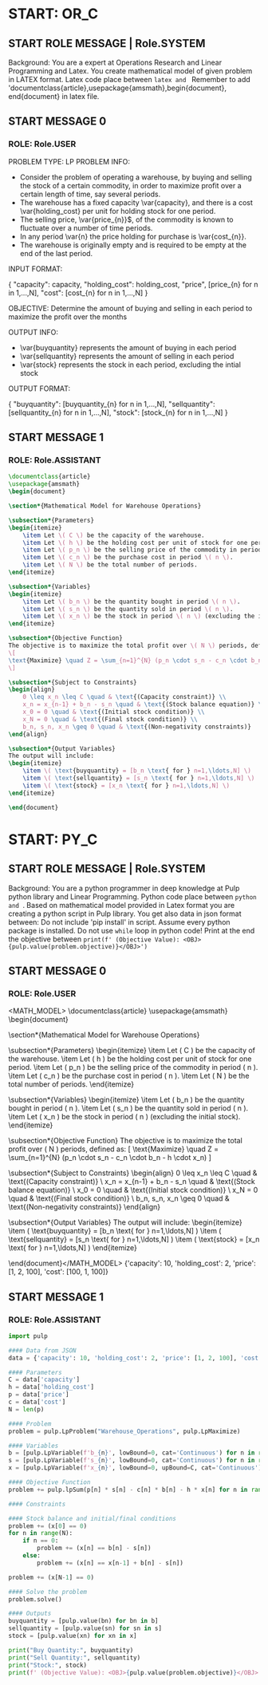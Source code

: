 # START: OR_C 
## START ROLE MESSAGE | Role.SYSTEM 
Background: You are a expert at Operations Research and Linear Programming and Latex. You create mathematical model of given problem in LATEX format. Latex code place between ```latex and ``` Remember to add 'documentclass{article},usepackage{amsmath},begin{document}, end{document} in latex file. 
## START MESSAGE 0 
### ROLE: Role.USER
<DESCRIPTION>
PROBLEM TYPE: LP
PROBLEM INFO:

- Consider the problem of operating a warehouse, by buying and selling the stock of a certain commodity, in order to maximize profit over a certain length of time, say several periods.
- The warehouse has a fixed capacity \var{capacity}, and there is a cost \var{holding_cost} per unit for holding stock for one period.
- The selling price, \var{price_{n}}$, of the commodity is known to fluctuate over a number of time periods. 
- In any period \var{n} the price holding for purchase is \var{cost_{n}}.
- The warehouse is originally empty and is required to be empty at the end of the last period.

INPUT FORMAT:

{
	"capacity": capacity,
	"holding_cost": holding_cost,
	"price", [price_{n} for n in 1,...,N],
	"cost": [cost_{n} for n in 1,...,N]
}


OBJECTIVE: Determine the amount of buying and selling in each period to maximize the profit over the months

OUTPUT INFO:

- \var{buyquantity} represents the amount of buying in each period
- \var{sellquantity} represents the amount of selling in each period
- \var{stock} represents the stock in each period, excluding the intial stock

OUTPUT FORMAT:

{
	"buyquantity": [buyquantity_{n} for n in 1,...,N],
	"sellquantity": [sellquantity_{n} for n in 1,...,N],
	"stock": [stock_{n} for n in 1,...,N]
}
</DESCRIPTION>


## START MESSAGE 1 
### ROLE: Role.ASSISTANT
```latex
\documentclass{article}
\usepackage{amsmath}
\begin{document}

\section*{Mathematical Model for Warehouse Operations}

\subsection*{Parameters}
\begin{itemize}
    \item Let \( C \) be the capacity of the warehouse.
    \item Let \( h \) be the holding cost per unit of stock for one period.
    \item Let \( p_n \) be the selling price of the commodity in period \( n \).
    \item Let \( c_n \) be the purchase cost in period \( n \).
    \item Let \( N \) be the total number of periods.
\end{itemize}

\subsection*{Variables}
\begin{itemize}
    \item Let \( b_n \) be the quantity bought in period \( n \).
    \item Let \( s_n \) be the quantity sold in period \( n \).
    \item Let \( x_n \) be the stock in period \( n \) (excluding the initial stock).
\end{itemize}

\subsection*{Objective Function}
The objective is to maximize the total profit over \( N \) periods, defined as:
\[
\text{Maximize} \quad Z = \sum_{n=1}^{N} (p_n \cdot s_n - c_n \cdot b_n - h \cdot x_n)
\]

\subsection*{Subject to Constraints}
\begin{align}
    0 \leq x_n \leq C \quad & \text{(Capacity constraint)} \\
    x_n = x_{n-1} + b_n - s_n \quad & \text{(Stock balance equation)} \\
    x_0 = 0 \quad & \text{(Initial stock condition)} \\
    x_N = 0 \quad & \text{(Final stock condition)} \\
    b_n, s_n, x_n \geq 0 \quad & \text{(Non-negativity constraints)}
\end{align}

\subsection*{Output Variables}
The output will include:
\begin{itemize}
    \item \( \text{buyquantity} = [b_n \text{ for } n=1,\ldots,N] \)
    \item \( \text{sellquantity} = [s_n \text{ for } n=1,\ldots,N] \)
    \item \( \text{stock} = [x_n \text{ for } n=1,\ldots,N] \)
\end{itemize}

\end{document}
```

# START: PY_C 
## START ROLE MESSAGE | Role.SYSTEM 
Background: You are a python programmer in deep knowledge at Pulp python library and Linear Programming. Python code place between ```python and ```. Based on mathematical model provided in Latex format you are creating a python script in Pulp library. You get also data in json format between: <DATA></DATA> Do not include 'pip install' in script. Assume every python package is installed. Do not use `while` loop in python code! Print at the end the objective between <OBJ></OBJ> `print(f' (Objective Value): <OBJ>{pulp.value(problem.objective)}</OBJ>')` 
## START MESSAGE 0 
### ROLE: Role.USER
<MATH_MODEL>
\documentclass{article}
\usepackage{amsmath}
\begin{document}

\section*{Mathematical Model for Warehouse Operations}

\subsection*{Parameters}
\begin{itemize}
    \item Let \( C \) be the capacity of the warehouse.
    \item Let \( h \) be the holding cost per unit of stock for one period.
    \item Let \( p_n \) be the selling price of the commodity in period \( n \).
    \item Let \( c_n \) be the purchase cost in period \( n \).
    \item Let \( N \) be the total number of periods.
\end{itemize}

\subsection*{Variables}
\begin{itemize}
    \item Let \( b_n \) be the quantity bought in period \( n \).
    \item Let \( s_n \) be the quantity sold in period \( n \).
    \item Let \( x_n \) be the stock in period \( n \) (excluding the initial stock).
\end{itemize}

\subsection*{Objective Function}
The objective is to maximize the total profit over \( N \) periods, defined as:
\[
\text{Maximize} \quad Z = \sum_{n=1}^{N} (p_n \cdot s_n - c_n \cdot b_n - h \cdot x_n)
\]

\subsection*{Subject to Constraints}
\begin{align}
    0 \leq x_n \leq C \quad & \text{(Capacity constraint)} \\
    x_n = x_{n-1} + b_n - s_n \quad & \text{(Stock balance equation)} \\
    x_0 = 0 \quad & \text{(Initial stock condition)} \\
    x_N = 0 \quad & \text{(Final stock condition)} \\
    b_n, s_n, x_n \geq 0 \quad & \text{(Non-negativity constraints)}
\end{align}

\subsection*{Output Variables}
The output will include:
\begin{itemize}
    \item \( \text{buyquantity} = [b_n \text{ for } n=1,\ldots,N] \)
    \item \( \text{sellquantity} = [s_n \text{ for } n=1,\ldots,N] \)
    \item \( \text{stock} = [x_n \text{ for } n=1,\ldots,N] \)
\end{itemize}

\end{document}</MATH_MODEL>
<DATA>
{'capacity': 10, 'holding_cost': 2, 'price': [1, 2, 100], 'cost': [100, 1, 100]}</DATA>


## START MESSAGE 1 
### ROLE: Role.ASSISTANT
```python
import pulp

#### Data from JSON
data = {'capacity': 10, 'holding_cost': 2, 'price': [1, 2, 100], 'cost': [100, 1, 100]}

#### Parameters
C = data['capacity']
h = data['holding_cost']
p = data['price']
c = data['cost']
N = len(p)

#### Problem
problem = pulp.LpProblem("Warehouse_Operations", pulp.LpMaximize)

#### Variables
b = [pulp.LpVariable(f'b_{n}', lowBound=0, cat='Continuous') for n in range(N)]
s = [pulp.LpVariable(f's_{n}', lowBound=0, cat='Continuous') for n in range(N)]
x = [pulp.LpVariable(f'x_{n}', lowBound=0, upBound=C, cat='Continuous') for n in range(N)]

#### Objective Function
problem += pulp.lpSum(p[n] * s[n] - c[n] * b[n] - h * x[n] for n in range(N))

#### Constraints

#### Stock balance and initial/final conditions
problem += (x[0] == 0)
for n in range(N):
    if n == 0:
        problem += (x[n] == b[n] - s[n])
    else:
        problem += (x[n] == x[n-1] + b[n] - s[n])

problem += (x[N-1] == 0)

#### Solve the problem
problem.solve()

#### Outputs
buyquantity = [pulp.value(bn) for bn in b]
sellquantity = [pulp.value(sn) for sn in s]
stock = [pulp.value(xn) for xn in x]

print("Buy Quantity:", buyquantity)
print("Sell Quantity:", sellquantity)
print("Stock:", stock)
print(f' (Objective Value): <OBJ>{pulp.value(problem.objective)}</OBJ>')
```

